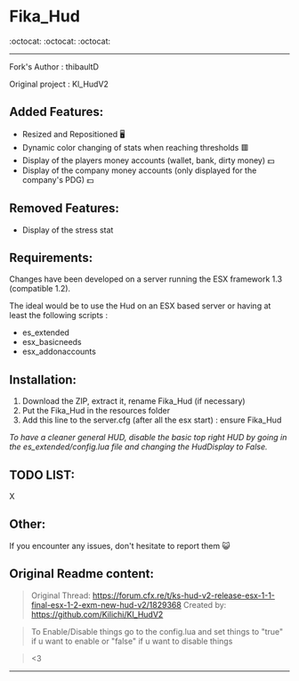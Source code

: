 
# Fika_Hud

:octocat: :octocat: :octocat: 

---

Fork's Author : thibaultD

Original project : Kl_HudV2

## Added Features:

- Resized and Repositioned :desktop_computer:
- Dynamic color changing of stats when reaching thresholds :red_square:
- Display of the players money accounts (wallet, bank, dirty money) :dollar:
- Display of the company money accounts (only displayed for the company's PDG) :dollar:


## Removed Features: 

- Display of the stress stat

## Requirements:

Changes have been developed on a server running the ESX framework 1.3 (compatible 1.2).

The ideal would be to use the Hud on an ESX based server or having at least the following scripts : 

- es_extended
- esx_basicneeds
- esx_addonaccounts


## Installation: 

1. Download the ZIP, extract it, rename Fika_Hud (if necessary)
2. Put the Fika_Hud in the resources folder
3. Add this line to the server.cfg (after all the esx start) : ensure Fika_Hud

_To have a cleaner general HUD, disable the basic top right HUD by going in the es_extended/config.lua file and changing the HudDisplay to False._


## TODO LIST:
X

## Other: 

If you encounter any issues, don't hesitate to report them :smiley_cat:


## Original Readme content:

> Original Thread: https://forum.cfx.re/t/ks-hud-v2-release-esx-1-1-final-esx-1-2-exm-new-hud-v2/1829368 Created by: https://github.com/Kilichi/Kl_HudV2

> To Enable/Disable things go to the config.lua and set things to "true" if u want to enable or "false" if u want to disable things

> <3

---
